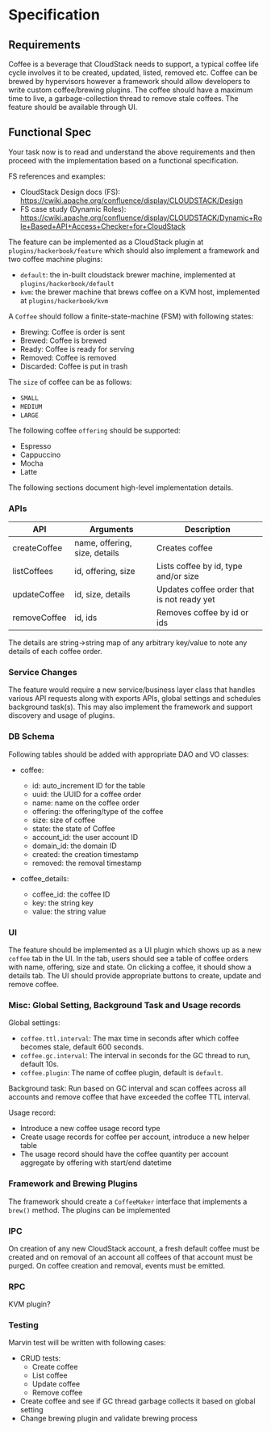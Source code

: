 # Specification

## Requirements

Coffee is a beverage that CloudStack needs to support, a typical coffee life
cycle involves it to be created, updated, listed, removed etc. Coffee can be
brewed by hypervisors however a framework should allow developers to write
custom coffee/brewing plugins. The coffee should have a maximum time to live,
a garbage-collection thread to remove stale coffees. The feature should be
available through UI.

## Functional Spec

Your task now is to read and understand the above requirements and then proceed
with the implementation based on a functional specification.

FS references and examples:
- CloudStack Design docs (FS): https://cwiki.apache.org/confluence/display/CLOUDSTACK/Design
- FS case study (Dynamic Roles): https://cwiki.apache.org/confluence/display/CLOUDSTACK/Dynamic+Role+Based+API+Access+Checker+for+CloudStack

The feature can be implemented as a CloudStack plugin at
`plugins/hackerbook/feature` which should also implement a framework and two
coffee machine plugins:
- `default`: the in-built cloudstack brewer machine, implemented at
  `plugins/hackerbook/default`
- `kvm`: the brewer machine that brews coffee on a KVM host, implemented at
  `plugins/hackerbook/kvm`

A `Coffee` should follow a finite-state-machine (FSM) with following states:

- Brewing: Coffee is order is sent
- Brewed: Coffee is brewed
- Ready: Coffee is ready for serving
- Removed: Coffee is removed
- Discarded: Coffee is put in trash

The `size` of coffee can be as follows:
- `SMALL`
- `MEDIUM`
- `LARGE`

The following coffee `offering` should be supported:
- Espresso
- Cappuccino
- Mocha
- Latte

The following sections document high-level implementation details.

### APIs

| API | Arguments | Description |
| --- | --------- | ----------- |
| createCoffee | name, offering, size, details | Creates coffee |
| listCoffees | id, offering, size | Lists coffee by id, type and/or size |
| updateCoffee | id, size, details | Updates coffee order that is not ready yet |
| removeCoffee | id, ids | Removes coffee by id or ids |

The details are string->string map of any arbitrary key/value to note any
details of each coffee order.

### Service Changes

The feature would require a new service/business layer class that handles
various API requests along with exports APIs, global settings and schedules
background task(s). This may also implement the framework and support discovery
and usage of plugins.

### DB Schema

Following tables should be added with appropriate DAO and VO classes:

- coffee:
  - id: auto_increment ID for the table
  - uuid: the UUID for a coffee order
  - name: name on the coffee order
  - offering: the offering/type of the coffee
  - size: size of coffee
  - state: the state of Coffee
  - account_id: the user account ID
  - domain_id: the domain ID
  - created: the creation timestamp
  - removed: the removal timestamp

- coffee_details:
  - coffee_id: the coffee ID
  - key: the string key
  - value: the string value

### UI

The feature should be implemented as a UI plugin which shows up as a new
`coffee` tab in the UI. In the tab, users should see a table of coffee orders
with name, offering, size and state. On clicking a coffee, it should show a
details tab. The UI should provide appropriate buttons to create, update and
remove coffee.

### Misc: Global Setting, Background Task and Usage records

Global settings:

- `coffee.ttl.interval`: The max time in seconds after which coffee becomes
  stale, default 600 seconds.
- `coffee.gc.interval`: The interval in seconds for the GC thread to run,
  default 10s.
- `coffee.plugin`: The name of coffee plugin, default is `default`.

Background task: Run based on GC interval and scan coffees across all accounts
and remove coffee that have exceeded the coffee TTL interval.

Usage record:
- Introduce a new coffee usage record type
- Create usage records for coffee per account, introduce a new helper table
- The usage record should have the coffee quantity per account aggregate by
  offering with start/end datetime

### Framework and Brewing Plugins

The framework should create a `CoffeeMaker` interface that implements a `brew()`
method. The plugins can be implemented

### IPC

On creation of any new CloudStack account, a fresh default coffee must be
created and on removal of an account all coffees of that account must be purged.
On coffee creation and removal, events must be emitted.

### RPC

KVM plugin?

### Testing

Marvin test will be written with following cases:

- CRUD tests:
  - Create coffee
  - List coffee
  - Update coffee
  - Remove coffee
- Create coffee and see if GC thread garbage collects it based on global setting
- Change brewing plugin and validate brewing process
